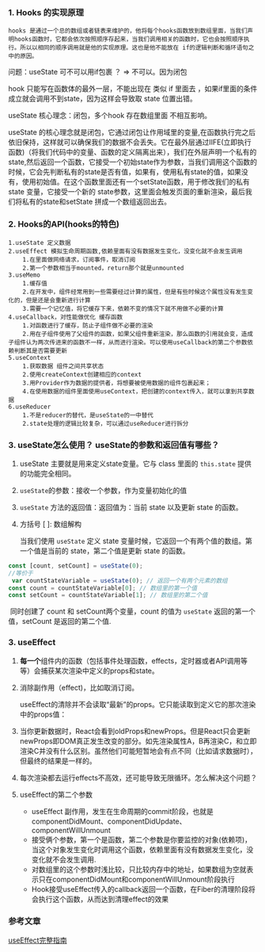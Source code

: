 ### 1. Hooks 的实现原理

```
hooks 是通过一个总的数组或者链表来维护的，他将每个hooks函数放到数组里面，当我们声明hooks函数时，它都会依次按照顺序存起来，当我们调用相关的函数时，它也会按照顺序执行。所以以相同的顺序调用就是他的实现原理。这也是他不能放在 if的逻辑判断和循环语句之中的原因。
```

问题：useState 可不可以用if包裹 ？ => 不可以。因为闭包

hook 只能写在函数体的最外一层，不能出现在 类似 if 里面去 ，如果if里面的条件成立就会调用不到state，因为这样会导致取 state 位置出错。

useState 核心理念：闭包，多个hook 存在数组里面 不相互影响。

useState 的核心理念就是闭包，它通过闭包让作用域里的变量,在函数执行完之后依旧保持，这样就可以确保我们的数据不会丢失。它在最外层通过IIFE(立即执行函数)（将我们代码中的变量、函数的定义隔离出来），我们在外层声明一个私有的state,然后返回一个函数，它接受一个初始state作为参数，当我们调用这个函数的时候，它会先判断私有的state是否有值，如果有，使用私有state的值，如果没有，使用初始值。在这个函数里面还有一个setState函数，用于修改我们的私有state 变量，它接受一个新的 state参数，这里面会触发页面的重新渲染，最后我们将私有的state和setState 拼成一个数组返回出去。

### 2.  Hooks的API(hooks的特色)

```
1.useState 定义数据
2.useEffect 模拟生命周期函数,依赖里面有没有数据发生变化，没变化就不会发生调用
	1.在里面做网络请求，订阅事件，取消订阅
	2.第一个参数相当于mounted，return那个就是unmounted
3.useMemo
	1.缓存值
	2.在开发中，组件经常用到一些需要经过计算的属性，但是有些时候这个属性没有发生变化的，但是还是会重新进行计算
	3.需要一个记忆值，将它缓存下来，依赖不变的情况下就不用做不必要的计算
4.useCallback，对性能做优化 缓存函数
	1.对函数进行了缓存，防止子组件做不必要的渲染
	2.用在子组件使用了父组件的函数，如果父组件重新渲染，那么函数的引用就会变，造成子组件认为两次传进来的函数不一样，从而进行渲染。可以使用useCallback的第二个参数依赖判断其是否需要更新
5.useContext
	1.获取数据 组件之间共享状态
	2.使用createContext创建相应的context
	3.用Provider作为数据的提供者，将想要被使用数据的组件包裹起来；
	4.在使用数据的组件里面使用useContext，把创建的context传入，就可以拿到共享数据
6.useReducer
	1.不是reducer的替代，是useState的一中替代
	2.state处理的逻辑比较复杂，可以通过useReducer进行拆分
```

### 3. useState怎么使用？ useState的参数和返回值有哪些？

1. useState 主要就是用来定义state变量。它与 class 里面的 `this.state` 提供的功能完全相同。

2. `useState`的参数：接收一个参数，作为变量初始化的值

3. `useState` 方法的返回值：返回值为：当前 state 以及更新 state 的函数。

4. 方括号 [ ]: 数组解构

   当我们使用 `useState` 定义 state 变量时候，它返回一个有两个值的数组。第一个值是当前的 state，第二个值是更新 state 的函数。

```javascript
const [count, setCount] = useState(0);
//等价于
 var countStateVariable = useState(0); // 返回一个有两个元素的数组
const count = countStateVariable[0]; // 数组里的第一个值
const setCount = countStateVariable[1]; // 数组里的第二个值
```

​	同时创建了 count 和 setCount两个变量，count 的值为 `useState` 返回的第一个值，setCount 是返回的第二个值.

### 3. useEffect

1. **每一个**组件内的函数（包括事件处理函数，effects，定时器或者API调用等等）会捕获某次渲染中定义的props和state。

2. 消除副作用（effect)，比如取消订阅。

   useEffect的清除并不会读取“最新”的props。它只能读取到定义它的那次渲染中的props值：

3. 当你更新数据时，React会看到oldProps和newProps。但是React只会更新newProps即DOM真正发生改变的部分。如先渲染属性A，B再渲染C，和立即渲染C并没有什么区别。虽然他们可能短暂地会有点不同（比如请求数据时），但最终的结果是一样的。

4. 每次渲染都去运行effects不高效，还可能导致无限循环。怎么解决这个问题？

5. useEffect的第二个参数

   - useEffect 副作用，发生在生命周期的commit阶段，也就是componentDidMount、componentDidUpdate、componentWillUnmount
   - 接受俩个参数，第一个是函数，第二个参数是你要监控的对象(依赖项)，当这个对象发生变化时调用这个函数，依赖里面有没有数据发生变化，没变化就不会发生调用.
   - 对数组里的这个参数时浅比较，只比较内存中的地址，如果数组为空就表示只在componentDidMount和componentWillUnmount阶段执行
   - Hook接受useEffect传入的callback返回一个函数，在Fiber的清理阶段将会执行这个函数，从而达到清理effect的效果

### 参考文章

 [useEffect完整指南](https://overreacted.io/zh-hans/a-complete-guide-to-useeffect/)

